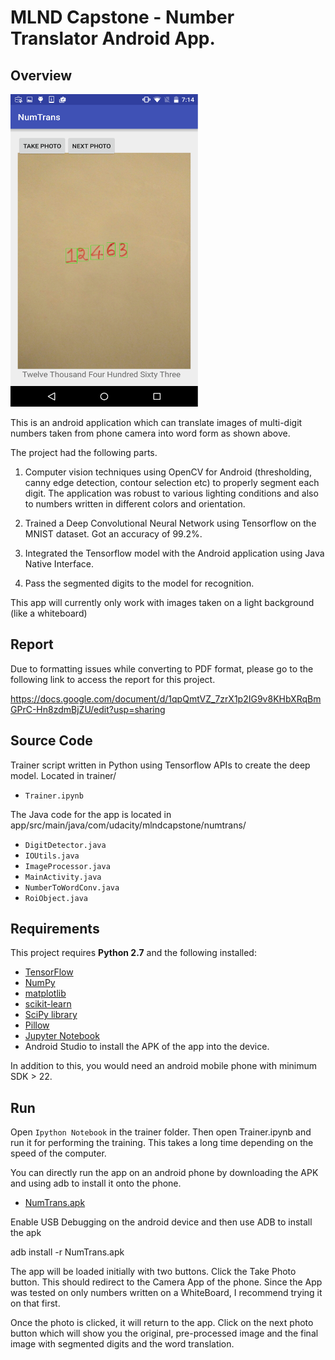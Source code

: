 # MLND Capstone - Number Translator Android App. 

## Overview 

<img src="img1_readme.png" alt="eample phone image" width="300" height="500">

This is an android application which can translate images of multi-digit numbers taken from phone camera into word form as shown above. 

The project had the following parts.

1) Computer vision techniques using OpenCV for Android (thresholding, canny edge detection, contour selection etc) to properly segment each digit. The application was robust to various lighting conditions and also to numbers written in different colors and orientation. 

2) Trained a Deep Convolutional Neural Network using Tensorflow on the MNIST dataset. Got an accuracy of 99.2%. 

3) Integrated the Tensorflow model with the Android application using Java Native Interface. 

4) Pass the segmented digits to the model for recognition. 

This app will currently only work with images taken on a light background (like a whiteboard)

## Report 
Due to formatting issues while converting to PDF format, please go to the following link to access the report for this project. 

https://docs.google.com/document/d/1qpQmtVZ_7zrX1p2IG9v8KHbXRqBmGPrC-Hn8zdmBjZU/edit?usp=sharing

## Source Code
Trainer script written in Python using Tensorflow APIs to create the deep model. Located in trainer/
- `Trainer.ipynb`

The Java code for the app is located in
app/src/main/java/com/udacity/mlndcapstone/numtrans/
- `DigitDetector.java`
- `IOUtils.java`
- `ImageProcessor.java`
- `MainActivity.java`
- `NumberToWordConv.java`
- `RoiObject.java`


## Requirements

This project requires **Python 2.7** and the following installed:

- [TensorFlow](http://www.tensorflow.org/)
- [NumPy](http://www.numpy.org/)
- [matplotlib](http://matplotlib.org/)
- [scikit-learn](http://scikit-learn.org/stable/)
- [SciPy library](http://www.scipy.org/scipylib/index.html)
- [Pillow](http://pypi.python.org/pypi/Pillow/)
- [Jupyter Notebook](http://ipython.org/notebook.html)
- Android Studio to install the APK of the app into the device.

In addition to this, you would need an android mobile phone with minimum SDK > 22. 


## Run

Open `Ipython Notebook` in the trainer folder. Then open Trainer.ipynb and run it for performing the training. This takes a long time depending on the speed of the computer.  

You can directly run the app on an android phone by downloading the APK and using adb to install it onto the phone.

- [NumTrans.apk](https://drive.google.com/open?id=0B9YEn7soJLyVVGt0dDh1MFdhdms)

Enable USB Debugging on the android device and then use ADB to install  the apk

adb install -r NumTrans.apk

The app will be loaded initially with two buttons. Click the Take Photo button. This should redirect to the Camera App of the phone.
Since the App was tested on only numbers written on a WhiteBoard, I recommend trying it on that first.  

Once the photo is clicked, it will return to the app. Click on the next photo button which will show you the original, pre-processed image and the final
image with segmented digits and the word translation. 

